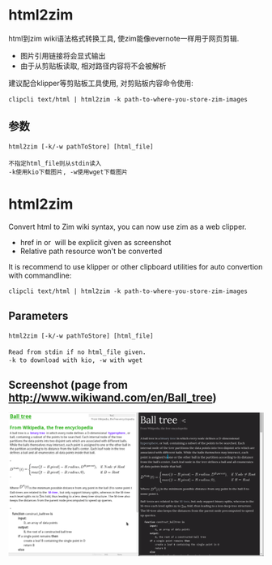 html2zim
=======
html到zim wiki语法格式转换工具, 使zim能像evernote一样用于网页剪辑.

* 图片引用链接将会显式输出
* 由于从剪贴板读取, 相对路径内容将不会被解析

建议配合klipper等剪贴板工具使用, 对剪贴板内容命令使用:

    clipcli text/html | html2zim -k path-to-where-you-store-zim-images
    
参数
-----

    html2zim [-k/-w pathToStore] [html_file]
    
    不指定html_file则从stdin读入
    -k使用kio下载图片, -w使用wget下载图片

html2zim
=======
Convert html to Zim wiki syntax, you can now use zim as a web clipper.

* href in <img>or <a><img></img> will be explicit given as screenshot
* Relative path resource won't be converted

It is recommend to use klipper or other clipboard utilities for auto convertion with commandline:

    clipcli text/html | html2zim -k path-to-where-you-store-zim-images
    
Parameters
-----

    html2zim [-k/-w pathToStore] [html_file]
    
    Read from stdin if no html_file given.
    -k to download with kio, -w with wget
    
    
Screenshot (page from http://www.wikiwand.com/en/Ball_tree)
----
![Screenshot](./ss.png)
